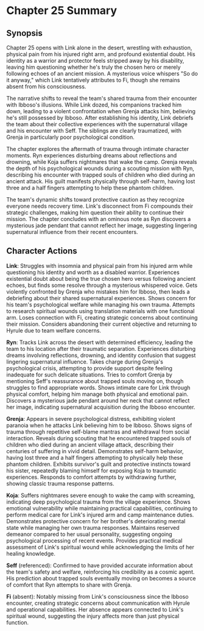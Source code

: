 # Chapter 25 Summary

## Synopsis

Chapter 25 opens with Link alone in the desert, wrestling with exhaustion, physical pain from his injured right arm, and profound existential doubt. His identity as a warrior and protector feels stripped away by his disability, leaving him questioning whether he's truly the chosen hero or merely following echoes of an ancient mission. A mysterious voice whispers "So do it anyway," which Link tentatively attributes to Fi, though she remains absent from his consciousness.

The narrative shifts to reveal the team's shared trauma from their encounter with Ibboso's illusions. While Link dozed, his companions tracked him down, leading to a violent confrontation when Grenja attacks him, believing he's still possessed by Ibboso. After establishing his identity, Link debriefs the team about their collective experiences with the supernatural village and his encounter with Seff. The siblings are clearly traumatized, with Grenja in particularly poor psychological condition.

The chapter explores the aftermath of trauma through intimate character moments. Ryn experiences disturbing dreams about reflections and drowning, while Koja suffers nightmares that wake the camp. Grenja reveals the depth of his psychological wounds during a scouting mission with Ryn, describing his encounter with trapped souls of children who died during an ancient attack. His guilt manifests physically through self-harm, having lost three and a half fingers attempting to help these phantom children.

The team's dynamic shifts toward protective caution as they recognize everyone needs recovery time. Link's disconnect from Fi compounds their strategic challenges, making him question their ability to continue their mission. The chapter concludes with an ominous note as Ryn discovers a mysterious jade pendant that cannot reflect her image, suggesting lingering supernatural influence from their recent encounters.

## Character Actions

**Link**: Struggles with insomnia and physical pain from his injured arm while questioning his identity and worth as a disabled warrior. Experiences existential doubt about being the true chosen hero versus following ancient echoes, but finds some resolve through a mysterious whispered voice. Gets violently confronted by Grenja who mistakes him for Ibboso, then leads a debriefing about their shared supernatural experiences. Shows concern for his team's psychological welfare while managing his own trauma. Attempts to research spiritual wounds using translation materials with one functional arm. Loses connection with Fi, creating strategic concerns about continuing their mission. Considers abandoning their current objective and returning to Hyrule due to team welfare concerns.

**Ryn**: Tracks Link across the desert with determined efficiency, leading the team to his location after their traumatic separation. Experiences disturbing dreams involving reflections, drowning, and identity confusion that suggest lingering supernatural influence. Takes charge during Grenja's psychological crisis, attempting to provide support despite feeling inadequate for such delicate situations. Tries to comfort Grenja by mentioning Seff's reassurance about trapped souls moving on, though struggles to find appropriate words. Shows intimate care for Link through physical comfort, helping him manage both physical and emotional pain. Discovers a mysterious jade pendant around her neck that cannot reflect her image, indicating supernatural acquisition during the Ibboso encounter.

**Grenja**: Appears in severe psychological distress, exhibiting violent paranoia when he attacks Link believing him to be Ibboso. Shows signs of trauma through repetitive self-blame mantras and withdrawal from social interaction. Reveals during scouting that he encountered trapped souls of children who died during an ancient village attack, describing their centuries of suffering in vivid detail. Demonstrates self-harm behavior, having lost three and a half fingers attempting to physically help these phantom children. Exhibits survivor's guilt and protective instincts toward his sister, repeatedly blaming himself for exposing Koja to traumatic experiences. Responds to comfort attempts by withdrawing further, showing classic trauma response patterns.

**Koja**: Suffers nightmares severe enough to wake the camp with screaming, indicating deep psychological trauma from the village experience. Shows emotional vulnerability while maintaining practical capabilities, continuing to perform medical care for Link's injured arm and camp maintenance duties. Demonstrates protective concern for her brother's deteriorating mental state while managing her own trauma responses. Maintains reserved demeanor compared to her usual personality, suggesting ongoing psychological processing of recent events. Provides practical medical assessment of Link's spiritual wound while acknowledging the limits of her healing knowledge.

**Seff** (referenced): Confirmed to have provided accurate information about the team's safety and welfare, reinforcing his credibility as a cosmic agent. His prediction about trapped souls eventually moving on becomes a source of comfort that Ryn attempts to share with Grenja.

**Fi** (absent): Notably missing from Link's consciousness since the Ibboso encounter, creating strategic concerns about communication with Hyrule and operational capabilities. Her absence appears connected to Link's spiritual wound, suggesting the injury affects more than just physical function.
